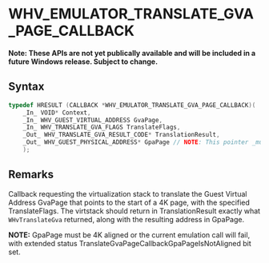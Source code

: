 # WHV_EMULATOR_TRANSLATE_GVA_PAGE_CALLBACK
**Note: These APIs are not yet publically available and will be included in a future Windows release.  Subject to change.**

## Syntax

```c
typedef HRESULT (CALLBACK *WHV_EMULATOR_TRANSLATE_GVA_PAGE_CALLBACK)(
    _In_ VOID* Context,
    _In_ WHV_GUEST_VIRTUAL_ADDRESS GvaPage,
    _In_ WHV_TRANSLATE_GVA_FLAGS TranslateFlags,
    _Out_ WHV_TRANSLATE_GVA_RESULT_CODE* TranslationResult,
    _Out_ WHV_GUEST_PHYSICAL_ADDRESS* GpaPage // NOTE: This pointer _must_ be 4K page aligned
    );
```

## Remarks
Callback requesting the virtualization stack to translate the Guest Virtual Address GvaPage that points to the start of a 4K page, with the specified TranslateFlags. The virtstack should return in TranslationResult exactly what `WHvTranslateGva` returned, along with the resulting address in GpaPage.

**NOTE:** GpaPage must be 4K aligned or the current emulation call will fail, with extended status TranslateGvaPageCallbackGpaPageIsNotAligned bit set.